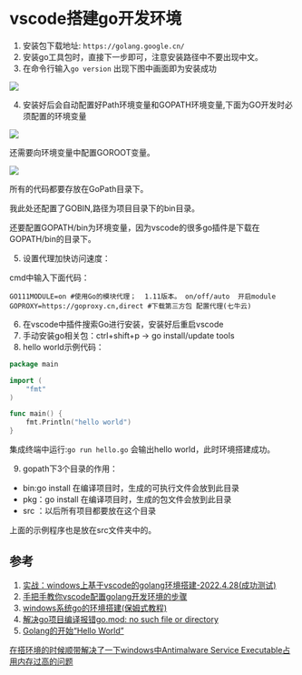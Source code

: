 <!--
 * @Description: 
 * @Author: Alone
 * @Date: 2022-05-10 22:32:20
 * @LastEditors: Alone
 * @LastEditTime: 2022-05-10 23:00:30
-->
# vscode搭建go开发环境

1. 安装包下载地址: `https://golang.google.cn/` 
2. 安装go工具包时，直接下一步即可，注意安装路径中不要出现中文。
3. 在命令行输入`go version` 出现下图中画面即为安装成功

![](https://i0.hdslb.com/bfs/album/9e4342ed61b6cdc8db4d458306c39dcebff6fd90.png)

4. 安装好后会自动配置好Path环境变量和GOPATH环境变量,下面为GO开发时必须配置的环境变量

![](https://img-blog.csdnimg.cn/img_convert/fc7ade2ed942d8f5cd11e9e078d40468.png)

还需要向环境变量中配置GOROOT变量。

![](https://i0.hdslb.com/bfs/album/5dd1e425a1e0b3df1763f8f37e38c2da7e8b7b82.png)

所有的代码都要存放在GoPath目录下。

我此处还配置了GOBIN,路径为项目目录下的bin目录。

还要配置GOPATH/bin为环境变量，因为vscode的很多go插件是下载在GOPATH/bin的目录下。

5. 设置代理加快访问速度：

cmd中输入下面代码：

```
GO111MODULE=on #使用Go的模块代理；  1.11版本。 on/off/auto  开启module
GOPROXY=https://goproxy.cn,direct #下载第三方包 配置代理(七牛云)
```

6. 在vscode中插件搜索Go进行安装，安装好后重启vscode
7. 手动安装go相关包：ctrl+shift+p -> go install/update tools
8. hello world示例代码：

```go
package main

import (
	"fmt"
)

func main() {
	fmt.Println("hello world")
}
```

集成终端中运行:`go run hello.go` 会输出hello world，此时环境搭建成功。

9. gopath下3个目录的作用：

- bin:go install 在编译项目时，生成的可执行文件会放到此目录
- pkg：go install 在编译项目时，生成的包文件会放到此目录
- src ：以后所有项目都要放在这个目录

上面的示例程序也是放在src文件夹中的。

## 参考

1. [实战：windows上基于vscode的golang环境搭建-2022.4.28(成功测试)](https://blog.csdn.net/weixin_39246554/article/details/124507926)
2. [手把手教你vscode配置golang开发环境的步骤](https://www.jb51.net/article/207157.htm)
3. [windows系统go的环境搭建(保姆式教程)](https://blog.csdn.net/ohmygodes/article/details/122646716)
4. [解决go项目编译报错go.mod: no such file or directory](https://blog.csdn.net/HYZX_9987/article/details/122922902)
5. [Golang的开始“Hello World”](https://juejin.cn/post/7038198669220266014)

[在搭环境的时候顺带解决了一下windows中Antimalware Service Executable占用内存过高的问题](https://blog.csdn.net/qq_41371349/article/details/106628372)